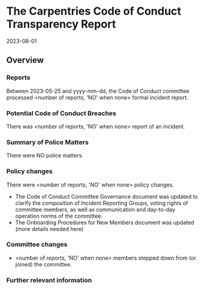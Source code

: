 # The Carpentries Code of Conduct Transparency Report

2023-08-01

## Overview

### Reports

Between 2023-05-25 and yyyy-mm-dd, the Code of Conduct committee processed <number of reports, 'NO' when none> formal incident report. 

### Potential Code of Conduct Breaches

There was <number of reports, 'NO' when none> report of an incident.
<!-- Provide details -->

### Summary of Police Matters

There were NO police matters.

### Policy changes

There were <number of reports, 'NO' when none> policy changes.  
- The Code of Conduct Committee Governance document was updated to clarify the composition of Incident Reporting Groups, voting rights of committee members, as well as communication and day-to-day operation norms of the committee. 
- The Onboarding Procedures for New Members document was updated (more details needed here)
 
### Committee changes

- <number of reports, 'NO' when none> members stepped down from (or joined) the committee.
<!-- Provide details -->

### Further relevant information

<!-- Provide details of noteworthy news or update that should be captured -->
